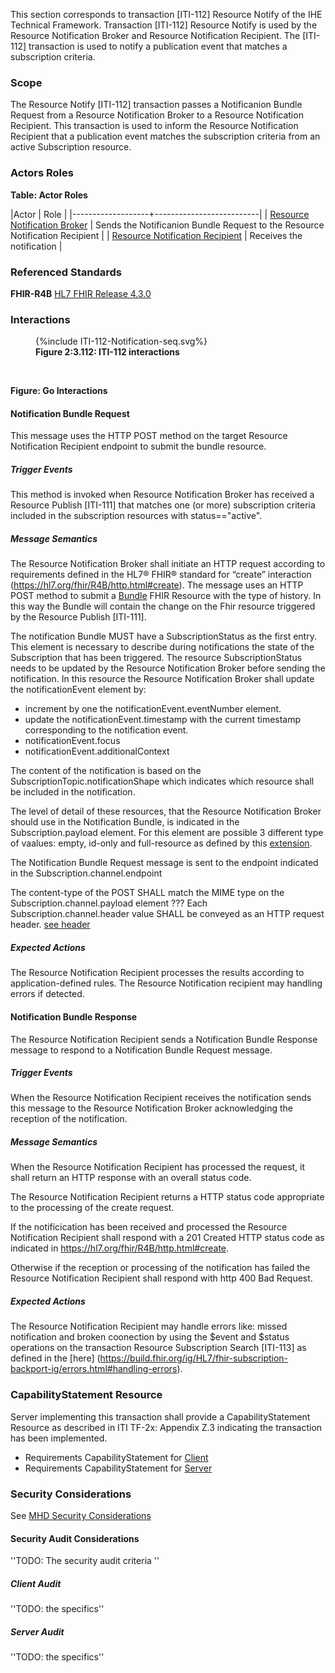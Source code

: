 This section corresponds to transaction [ITI-112] Resource Notify of the IHE Technical Framework. Transaction [ITI-112] Resource Notify is used by the Resource Notification Broker and Resource Notification Recipient. The [ITI-112] transaction is used to notify a publication event that matches a subscription criteria.

### Scope

The Resource Notify [ITI-112] transaction passes a Notificanion Bundle Request from a Resource Notification Broker to a Resource Notification Recipient. This transaction is used to inform the Resource Notification Recipient that a publication event matches the subscription criteria from an active Subscription resource. 

### Actors Roles

**Table: Actor Roles**

|Actor | Role |
|-------------------+--------------------------|
| [Resource Notification Broker](volume-1.html#broker)    | Sends the Notificanion Bundle Request to the Resource Notification Recipient |
| [Resource Notification Recipient](volume-1.html#recipient) | Receives the notification |

### Referenced Standards

**FHIR-R4B** [HL7 FHIR Release 4.3.0](https://www.hl7.org/FHIR/R4B)

### Interactions

<figure>
{%include ITI-112-Notification-seq.svg%}
<figcaption><b>Figure 2:3.112: ITI-112 interactions</b></figcaption>
</figure>
<br clear="all">

**Figure: Go Interactions**


#### Notification Bundle Request
This message uses the HTTP POST method on the target Resource Notification Recipient endpoint to submit the bundle resource.

##### Trigger Events

This method is invoked when Resource Notification Broker has received a Resource Publish [ITI-111] that matches one (or more) subscription criteria included in the subscription resources with status=="active". 

##### Message Semantics

The Resource Notification Broker shall initiate an HTTP request according to requirements defined in the HL7® FHIR® standard for “create” interaction (https://hl7.org/fhir/R4B/http.html#create). The message uses an HTTP POST method to submit a [Bundle](https://build.fhir.org/ig/HL7/fhir-subscription-backport-ig/StructureDefinition-backport-subscription-notification.html) FHIR Resource with the type of history. In this way the Bundle will contain the change on the Fhir resource triggered by the Resource Publish [ITI-111].

The notification Bundle MUST have a SubscriptionStatus as the first entry. This element is necessary to describe during notifications the state of the Subscription that has been triggered.
The resource SubscriptionStatus needs to be updated by the Resource Notification Broker before sending the notification. In this resource the Resource Notification Broker shall update the notificationEvent element by:  
- increment by one the notificationEvent.eventNumber element.
- update the notificationEvent.timestamp with the current timestamp corresponding to the notification event.
- notificationEvent.focus 
- notificationEvent.additionalContext	

The content of the notification is based on the SubscriptionTopic.notificationShape which indicates which resource shall be included in the notification. 

The level of detail of these resources, that the Resource Notification Broker should use in the Notification Bundle, is indicated in the Subscription.payload element. For this element are possible 3 different type of vaalues: empty, id-only and full-resource as defined by this [extension](https://build.fhir.org/ig/HL7/fhir-subscription-backport-ig/StructureDefinition-backport-payload-content.html#root).

The Notification Bundle Request message is sent to the endpoint indicated in the Subscription.channel.endpoint

The content-type of the POST SHALL match the MIME type on the Subscription.channel.payload element 
??? Each Subscription.channel.header value SHALL be conveyed as an HTTP request header. [see header](http://hl7.org/fhir/R4B/subscription.html#2.46.8.1)

##### Expected Actions

The Resource Notification Recipient processes the results according to application-defined rules.
The Resource Notification recipient may handling errors if detected.

#### Notification Bundle Response

The Resource Notification Recipient sends a Notification Bundle Response message to respond to a Notification Bundle Request message.

##### Trigger Events

When the Resource Notification Recipient receives the notification sends this message to the Resource Notification Broker acknowledging the reception of the notification.

##### Message Semantics

When the Resource Notification Recipient has processed the request, it shall return an HTTP response with an overall status code.

The Resource Notification Recipient returns a HTTP status code appropriate to the processing of the create request.

If the notificication has been received and processed the Resource Notification Recipient shall respond with a 201 Created HTTP status code as indicated in https://hl7.org/fhir/R4B/http.html#create.

Otherwise if the reception or processing of the notification has failed the Resource Notification Recipient shall respond with http 400 Bad Request.


##### Expected Actions

The Resource Notification Recipient may handle errors like: missed notification and broken coonection by using the $event and $status operations on the transaction Resource Subscription Search [ITI-113] as defined in the [here] (https://build.fhir.org/ig/HL7/fhir-subscription-backport-ig/errors.html#handling-errors).


### CapabilityStatement Resource

Server implementing this transaction shall provide a CapabilityStatement Resource as described in ITI TF-2x: Appendix Z.3 indicating the transaction has been implemented. 
* Requirements CapabilityStatement for [Client](CapabilityStatement-IHE.ToDo.client.html)
* Requirements CapabilityStatement for [Server](CapabilityStatement-IHE.ToDo.server.html)

### Security Considerations

See [MHD Security Considerations](volume-1.html#security-considerations)

#### Security Audit Considerations

''TODO: The security audit criteria ''

##### Client Audit 

''TODO: the specifics''

##### Server Audit 

''TODO: the specifics''
